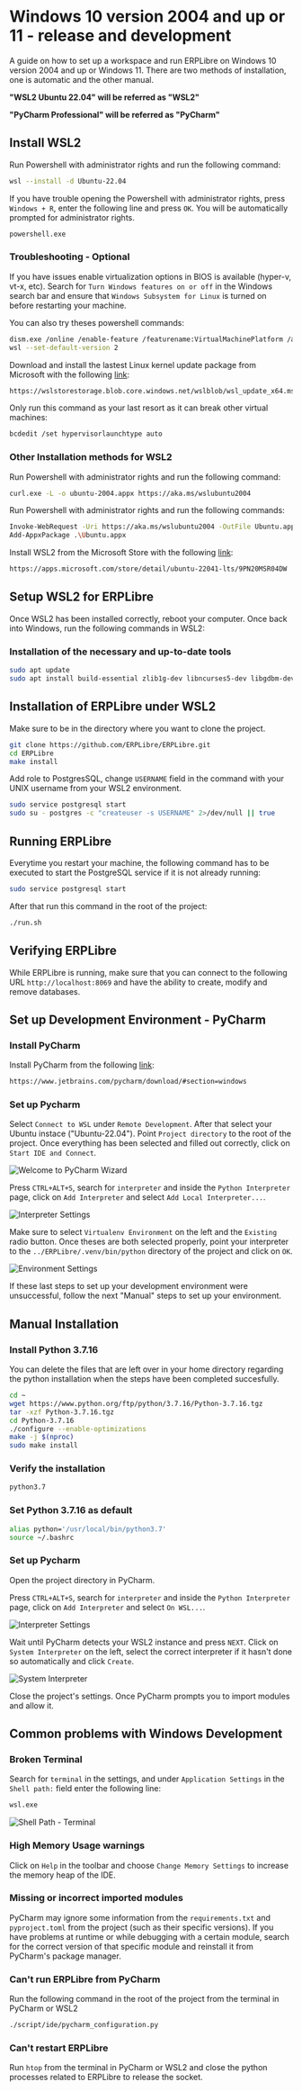 # Windows 10 version 2004 and up or 11 - release and development

A guide on how to set up a workspace and run ERPLibre on Windows 10 version 2004 and up or Windows 11. There are two methods of installation, one is automatic and the other manual.

**"WSL2 Ubuntu 22.04" will be referred as "WSL2"**

**"PyCharm Professional" will be referred as "PyCharm"**

## Install WSL2

Run Powershell with administrator rights and run the following command:
```bash
wsl --install -d Ubuntu-22.04
```

If you have trouble opening the Powershell with administrator rights, press `Windows + R`, enter the following line and press `OK`. You will be  automatically prompted for administrator rights.
```bash
powershell.exe
```

### Troubleshooting - Optional
If you have issues enable virtualization options in BIOS is available (hyper-v, vt-x, etc). Search for `Turn Windows features on or off` in the Windows search bar and ensure that `Windows Subsystem for Linux` is turned on before restarting your machine. 

You can also try theses powershell commands:
```bash
dism.exe /online /enable-feature /featurename:VirtualMachinePlatform /all /norestart
wsl --set-default-version 2
```

Download and install the lastest Linux kernel update package from Microsoft with the following [link](https://wslstorestorage.blob.core.windows.net/wslblob/wsl_update_x64.msi):
```bash
https://wslstorestorage.blob.core.windows.net/wslblob/wsl_update_x64.msi
```

Only run this command as your last resort as it can break other virtual machines:
```bash
bcdedit /set hypervisorlaunchtype auto
```

### Other Installation methods for WSL2

Run Powershell with administrator rights and run the following command:
```bash
curl.exe -L -o ubuntu-2004.appx https://aka.ms/wslubuntu2004
```

Run Powershell with administrator rights and run the following commands:
```bash
Invoke-WebRequest -Uri https://aka.ms/wslubuntu2004 -OutFile Ubuntu.appx -UseBasicParsing
Add-AppxPackage .\Ubuntu.appx 
```

Install WSL2 from the Microsoft Store with the following [link](https://apps.microsoft.com/store/detail/ubuntu-22041-lts/9PN20MSR04DW):
```bash
https://apps.microsoft.com/store/detail/ubuntu-22041-lts/9PN20MSR04DW
```

## Setup WSL2 for ERPLibre

Once WSL2 has been installed correctly, reboot your computer. Once back into Windows, run the following commands in WSL2:

### Installation of the necessary and up-to-date tools

```bash
sudo apt update
sudo apt install build-essential zlib1g-dev libncurses5-dev libgdbm-dev libnss3-dev libssl-dev libsqlite3-dev libreadline-dev libffi-dev curl libbz2-dev rsync make git
```

## Installation of ERPLibre under WSL2

Make sure to be in the directory where you want to clone the project.
```bash
git clone https://github.com/ERPLibre/ERPLibre.git
cd ERPLibre
make install
```

Add role to PostgresSQL, change `USERNAME` field in the command with your UNIX username from your WSL2 environment.
```bash
sudo service postgresql start
sudo su - postgres -c "createuser -s USERNAME" 2>/dev/null || true
```

## Running ERPLibre

Everytime you restart your machine, the following command has to be executed to start the PostgreSQL service if it is not already running:
```bash
sudo service postgresql start
```

After that run this command in the root of the project:
```bash
./run.sh
```

## Verifying ERPLibre
While ERPLibre is running, make sure that you can connect to the following URL `http://localhost:8069` and have the ability to create, modify and remove databases.

## Set up Development Environment - PyCharm

### Install PyCharm

Install PyCharm from the following [link](https://www.jetbrains.com/pycharm/download/#section=windows):
```bash
https://www.jetbrains.com/pycharm/download/#section=windows
```

### Set up Pycharm 

Select `Connect to WSL` under `Remote Development`. After that select your Ubuntu instace ("Ubuntu-22.04"). Point `Project directory` to the root of the project. Once everything has been selected and filled out correctly, click on `Start IDE and Connect`.

![Welcome to PyCharm Wizard](image/remote_development.png)

Press `CTRL+ALT+S`, search for `interpreter` and inside the `Python Interpreter` page, click on `Add Interpreter` and select `Add Local Interpreter...`.

![Interpreter Settings](image/add_local_interpreter.png)

Make sure to select `Virtualenv Environment` on the left and the `Existing` radio button. Once theses are both selected properly, point your interpreter to the `../ERPLibre/.venv/bin/python` directory of the project and click on `OK`.

![Environment Settings](image/existing_venv.png)

If these last steps to set up your development environment were unsuccessful, follow the next "Manual" steps to set up your environment. 

## Manual Installation

### Install Python 3.7.16
You can delete the files that are left over in your home directory regarding the python installation when the steps have been completed succesfully. 
```bash
cd ~
wget https://www.python.org/ftp/python/3.7.16/Python-3.7.16.tgz
tar -xzf Python-3.7.16.tgz
cd Python-3.7.16
./configure --enable-optimizations
make -j $(nproc)
sudo make install
```

### Verify the installation

```bash
python3.7
```

### Set Python 3.7.16 as default

```bash
alias python='/usr/local/bin/python3.7'
source ~/.bashrc
```

### Set up Pycharm 

Open the project directory in PyCharm.

Press `CTRL+ALT+S`, search for `interpreter` and inside the `Python Interpreter` page, click on `Add Interpreter` and select `On WSL...`.

![Interpreter Settings](image/on_wsl.png)

Wait until PyCharm detects your WSL2 instance and press `NEXT`. Click on `System Interpreter` on the left, select the correct interpreter if it hasn't done so automatically and click `Create`.

![System Interpreter](image/system_python.png)

Close the project's settings. Once PyCharm prompts you to import modules and allow it.

## Common problems with Windows Development

### Broken Terminal

Search for `terminal` in the settings, and under `Application Settings` in the `Shell path:` field enter the following line:

```bash
wsl.exe
```
![Shell Path - Terminal](image/shell_path.png)

### High Memory Usage warnings

Click on `Help` in the toolbar and choose `Change Memory Settings` to increase the memory heap of the IDE.

### Missing or incorrect imported modules
PyCharm may ignore some information from the `requirements.txt` and `pyproject.toml` from the project (such as their specific versions). If you have problems at runtime or while debugging with a certain module, search for the correct version of that specific module and reinstall it from PyCharm's package manager.

### Can't run ERPLibre from PyCharm
Run the following command in the root of the project from the terminal in PyCharm or WSL2
```bash
./script/ide/pycharm_configuration.py
```

### Can't restart ERPLibre
Run `htop` from the terminal in PyCharm or WSL2 and close the python processes related to ERPLibre to release the socket.
